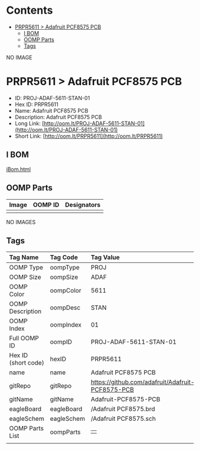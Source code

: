 



Contents
========

* [PRPR5611 > Adafruit PCF8575 PCB](#prpr5611--adafruit-pcf8575-pcb)
	* [I BOM](#i-bom)
	* [OOMP Parts](#oomp-parts)
	* [Tags](#tags)
  
NO IMAGE  
# PRPR5611 > Adafruit PCF8575 PCB

- ID: PROJ-ADAF-5611-STAN-01
- Hex ID: PRPR5611
- Name: Adafruit PCF8575 PCB
- Description: Adafruit PCF8575 PCB
- Long Link: [http://oom.lt/PROJ-ADAF-5611-STAN-01](http://oom.lt/PROJ-ADAF-5611-STAN-01)
- Short Link: [http://oom.lt/PRPR5611](http://oom.lt/PRPR5611)

## I BOM
  
[iBom.html](https://htmlpreview.github.io/?https://github.com/oomlout/oomlout_OOMP_projects/blob/main/PROJ/ADAF/5611/STAN/01ibom.html)
## OOMP Parts
  

|Image|OOMP ID|Designators|
| :--- | :--- | :--- |
||||
  
NO IMAGES  
## Tags
  

|Tag Name|Tag Code|Tag Value|
| :--- | :--- | :--- |
|OOMP Type|oompType|PROJ|
|OOMP Size|oompSize|ADAF|
|OOMP Color|oompColor|5611|
|OOMP Description|oompDesc|STAN|
|OOMP Index|oompIndex|01|
|Full OOMP ID|oompID|PROJ-ADAF-5611-STAN-01|
|Hex ID (short code)|hexID|PRPR5611|
|name|name|Adafruit PCF8575 PCB|
|gitRepo|gitRepo|https://github.com/adafruit/Adafruit-PCF8575-PCB|
|gitName|gitName|Adafruit-PCF8575-PCB|
|eagleBoard|eagleBoard|/Adafruit PCF8575.brd|
|eagleSchem|eagleSchem|/Adafruit PCF8575.sch|
|OOMP Parts List|oompParts|<table><tr><td></td></tr></table>|
||||
